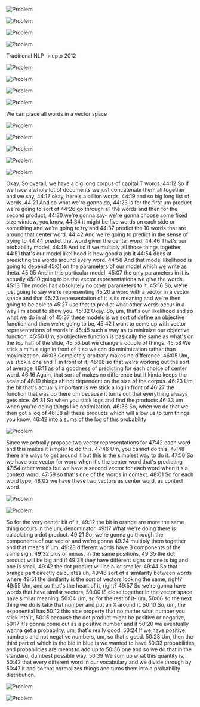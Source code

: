 ![Problem](./images/lecture1/img1.JPG)

![Problem](./images/lecture1/img2.JPG)

![Problem](./images/lecture1/img3.JPG)

![Problem](./images/lecture1/img4.JPG)

Traditional NLP -> upto 2012

![Problem](./images/lecture1/img5.JPG)

![Problem](./images/lecture1/img6.JPG)

![Problem](./images/lecture1/img7.JPG)

![Problem](./images/lecture1/img8.JPG)

We can place all words in a vector space

![Problem](./images/lecture1/img9.JPG)

![Problem](./images/lecture1/img10.JPG)

![Problem](./images/lecture1/img11.JPG)

![Problem](./images/lecture1/img12.JPG)

![Problem](./images/lecture1/img13.JPG)

 Okay. So overall, we have a big long corpus of capital T words.
44:12
So if we have a whole lot of documents we just concatenate them all together and we say,
44:17
okay, here's a billion words,
44:19
and so big long list of words.
44:21
And so what we're gonna do,
44:23
is for the first um product we're going to sort of
44:26
go through all the words and then for the second product,
44:30
we're gonna say- we're gonna choose some fixed size window, you know,
44:34
it might be five words on each side or something and we're going to try and
44:37
predict the 10 words that are around that center word.
44:42
And we're going to predict in the sense of trying to
44:44
predict that word given the center word.
44:46
That's our probability model.
44:48
And so if we multiply all those things together,
44:51
that's our model likelihood is how good a job it
44:54
does at predicting the words around every word.
44:58
And that model likelihood is going to depend
45:01
on the parameters of our model which we write as theta.
45:05
And in this particular model,
45:07
the only parameters in it is actually
45:10
going to be the vector representations we give the words.
45:13
The model has absolutely no other parameters to it.
45:16
So, we're just going to say we're representing
45:20
a word with a vector in a vector space and that
45:23
representation of it is its meaning and we're then going to be able to
45:27
use that to predict what other words occur in a way I'm about to show you.
45:32
Okay. So, um, that's our likelihood and so what we do in all of
45:37
these models is we sort of define an objective function and then we're going to be,
45:42
I want to come up with vector representations of words in
45:45
such a way as to minimize our objective function.
45:50
Um, so objective function is basically the same as what's on the top half of the slide,
45:56
but we change a couple of things.
45:58
We stick a minus sign in front of it so we can do minimization rather than maximization.
46:03
Completely arbitrary makes no difference.
46:05
Um, we stick a one and T in front of it,
46:08
so that we're working out the sort of average
46:11
as of a goodness of predicting for each choice of center word.
46:16
Again, that sort of makes no difference but it kinda keeps the scale of
46:19
things ah not dependent on the size of the corpus.
46:23
Um, the bit that's actually important is we stick a log in front of
46:27
the function that was up there um because it turns out that everything always gets nice.
46:31
So when you stick logs and find the products
46:33
um when you're doing things like optimization.
46:36
So, when we do that we then got a log of
46:38
all these products which will allow us to turn things you know,
46:42
into a sums of the log of this probability 

![Problem](./images/lecture1/img14.JPG)

 Since we actually propose two vector representations for
47:42
each word and this makes it simpler to do this.
47:46
Um, you cannot do this,
47:48
there are ways to get around it but this is the simplest way to do it.
47:50
So we have one vector for word when it's the center word that's predicting
47:54
other words but we have a second vector for each word when it's a context word,
47:59
so that's one of the words in context.
48:01
So for each word type,
48:02
we have these two vectors as center word, as context word. 

![Problem](./images/lecture1/img15.JPG)

![Problem](./images/lecture1/img16.JPG)

 So for the very center bit of it,
49:12
the bit in orange are more the same thing occurs in the um, denominator.
49:17
What we're doing there is calculating a dot product.
49:21
So, we're gonna go through the components of our vector and we're gonna
49:24
multiply them together and that means if um,
49:28
different words have B components of the same sign,
49:32
plus or minus, in the same positions,
49:35
the dot product will be big and if
49:38
they have different signs or one is big and one is small,
49:42
the dot product will be a lot smaller.
49:44
So that orange part directly calculates uh,
49:48
sort of a similarity between words where
49:51
the similarity is the sort of vectors looking the same, right?
49:55
Um, and so that's the heart of it, right?
49:57
So we're gonna have words that have similar vectors,
50:00
IS close together in the vector space have similar meaning.
50:04
Um, so for the rest of it- um,
50:06
so the next thing we do is take that number and put an X around it.
50:10
So, um, the exponential has
50:12
this nice property that no matter what number you stick into it,
50:15
because the dot product might be positive or negative,
50:17
it's gonna come out as a positive number and if
50:20
we eventually wanna get a probability, um, that's really good.
50:24
If we have positive numbers and not negative numbers, um, so that's good.
50:28
Um, then the third part of which is the bid in blue is we wanted to have
50:33
probabilities and probabilities are meant to add up to
50:36
one and so we do that in the standard, dumbest possible way.
50:39
We sum up what this quantity is,
50:42
that every different word in our vocabulary and we divide through by
50:47
it and so that normalizes things and turns them into a probability distribution. 

![Problem](./images/lecture1/img17.JPG)

![Problem](./images/lecture1/img18.JPG)